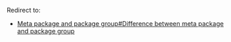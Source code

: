 Redirect to:

*   [Meta package and package group#Difference between meta package and package group](/index.php/Meta_package_and_package_group#Difference_between_meta_package_and_package_group "Meta package and package group")